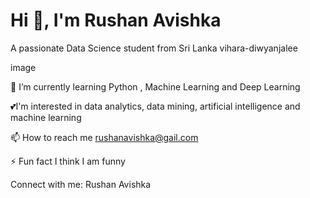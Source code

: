 # Hi 👋, I'm Rushan Avishka
A passionate Data Science student from Sri Lanka
vihara-diwyanjalee

image



🌱 I’m currently learning Python , Machine Learning and Deep Learning

💕I'm interested in data analytics, data mining, artificial intelligence and machine learning

📫 How to reach me rushanavishka@gail.com

⚡ Fun fact I think I am funny

Connect with me: Rushan Avishka
